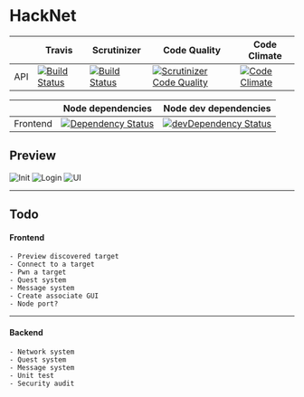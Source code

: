 # HackNet


|         | Travis           | Scrutinizer  | Code Quality | Code Climate |
| ------------- |-------------|-------------|-------------|-------------|
| API      | [![Build Status](https://travis-ci.org/L3o-pold/HackNetAPI.svg)](https://travis-ci.org/L3o-pold/HackNetAPI) | [![Build Status](https://scrutinizer-ci.com/g/L3o-pold/HackNetAPI/badges/build.png?b=master)](https://scrutinizer-ci.com/g/L3o-pold/HackNetAPI/build-status/master) | [![Scrutinizer Code Quality](https://scrutinizer-ci.com/g/L3o-pold/HackNetAPI/badges/quality-score.png?b=master)](https://scrutinizer-ci.com/g/L3o-pold/HackNetAPI/?branch=master) | [![Code Climate](https://codeclimate.com/github/L3o-pold/HackNetAPI/badges/gpa.svg)](https://codeclimate.com/github/L3o-pold/HackNetAPI) | |


|         | Node dependencies | Node dev dependencies
| ------------- |-------------|-------------|
| Frontend | [![Dependency Status](https://david-dm.org/L3o-pold/HackNet.svg)](https://david-dm.org/L3o-pold/HackNet) | [![devDependency Status](https://david-dm.org/L3o-pold/HackNet/dev-status.svg)](https://david-dm.org/L3o-pold/HackNet#info=devDependencies) |


## Preview

![Init](http://leopoldjacquot.com/hacknet/init.png)
![Login](http://leopoldjacquot.com/hacknet/login.png)
![UI](http://leopoldjacquot.com/hacknet/ui.png)

<hr>

## Todo

#### Frontend
  
    - Preview discovered target
    - Connect to a target
    - Pwn a target
    - Quest system
    - Message system
    - Create associate GUI
    - Node port?
  
  <hr>
  
#### Backend
  
    - Network system
    - Quest system
    - Message system
    - Unit test
    - Security audit
